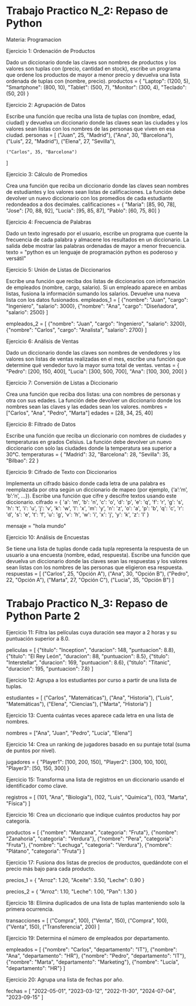 # Trabajo Practico N_2: Repaso de Python

Materia: Programacion 

Ejercicio 1: Ordenación de Productos

Dado un diccionario donde las claves son nombres de productos y los valores son tuplas con (precio, cantidad en stock), escribe un programa que ordene los productos de mayor a menor precio y devuelva una lista ordenada de tuplas con (nombre, precio).
productos = {
    "Laptop": (1200, 5),
    "Smartphone": (800, 10),
    "Tablet": (500, 7),
    "Monitor": (300, 4),
    "Teclado": (50, 20)
}

Ejercicio 2: Agrupación de Datos

Escribe una función que reciba una lista de tuplas con (nombre, edad, ciudad) y devuelva un diccionario donde las claves sean las ciudades y los valores sean listas con los nombres de las personas que viven en esa ciudad.
personas = [
    ("Juan", 25, "Madrid"),
    ("Ana", 30, "Barcelona"),
    ("Luis", 22, "Madrid"),
    ("Elena", 27, "Sevilla"),

    ("Carlos", 35, "Barcelona")
]


Ejercicio 3: Cálculo de Promedios

Crea una función que reciba un diccionario donde las claves sean nombres de estudiantes y los valores sean listas de calificaciones. La función debe devolver un nuevo diccionario con los promedios de cada estudiante redondeados a dos decimales.
calificaciones = {
    "Maria": [85, 90, 78],
    "Jose": [70, 88, 92],
    "Lucia": [95, 85, 87],
    "Pablo": [60, 75, 80]
}


Ejercicio 4: Frecuencia de Palabras

Dado un texto ingresado por el usuario, escribe un programa que cuente la frecuencia de cada palabra y almacene los resultados en un diccionario. La salida debe mostrar las palabras ordenadas de mayor a menor frecuencia.
texto = "python es un lenguaje de programación python es poderoso y versátil"


Ejercicio 5: Unión de Listas de Diccionarios

Escribe una función que reciba dos listas de diccionarios con información de empleados (nombre, cargo, salario). Si un empleado aparece en ambas listas, fusiona la información sumando los salarios. Devuelve una nueva lista con los datos fusionados.
empleados_1 = [
    {"nombre": "Juan", "cargo": "Ingeniero", "salario": 3000},
    {"nombre": "Ana", "cargo": "Diseñadora", "salario": 2500}
]

empleados_2 = [
    {"nombre": "Juan", "cargo": "Ingeniero", "salario": 3200},
    {"nombre": "Carlos", "cargo": "Analista", "salario": 2700}
]


Ejercicio 6: Análisis de Ventas

Dado un diccionario donde las claves son nombres de vendedores y los valores son listas de ventas realizadas en el mes, escribe una función que determine qué vendedor tuvo la mayor suma total de ventas.
ventas = {
    "Pedro": [200, 150, 400],
    "Lucia": [300, 500, 700],
    "Ana": [100, 300, 200]
}


Ejercicio 7: Conversión de Listas a Diccionario

Crea una función que reciba dos listas: una con nombres de personas y otra con sus edades. La función debe devolver un diccionario donde los nombres sean las claves y las edades sean los valores.
nombres = ["Carlos", "Ana", "Pedro", "Marta"]
edades = [28, 34, 25, 40]

Ejercicio 8: Filtrado de Datos

Escribe una función que reciba un diccionario con nombres de ciudades y temperaturas en grados Celsius. La función debe devolver un nuevo diccionario con solo las ciudades donde la temperatura sea superior a 30°C.
temperaturas = {
    "Madrid": 32,
    "Barcelona": 28,
    "Sevilla": 35,
    "Bilbao": 22
}


Ejercicio 9: Cifrado de Texto con Diccionarios

Implementa un cifrado básico donde cada letra de una palabra es reemplazada por otra según un diccionario de mapeo (por ejemplo, {‘a’:’m’, ‘b’:’n’, …}). Escribe una función que cifre y descifre textos usando este diccionario.
cifrado = {
    'a': 'm', 'b': 'n', 'c': 'o', 'd': 'p', 'e': 'q', 'f': 'r', 'g': 's',
    'h': 't', 'i': 'u', 'j': 'v', 'k': 'w', 'l': 'x', 'm': 'y', 'n': 'z',
    'o': 'a', 'p': 'b', 'q': 'c', 'r': 'd', 's': 'e', 't': 'f', 'u': 'g',
    'v': 'h', 'w': 'i', 'x': 'j', 'y': 'k', 'z': 'l'
}

mensaje = "hola mundo"


Ejercicio 10: Análisis de Encuestas

Se tiene una lista de tuplas donde cada tupla representa la respuesta de un usuario a una encuesta (nombre, edad, respuesta). Escribe una función que devuelva un diccionario donde las claves sean las respuestas y los valores sean listas con los nombres de las personas que eligieron esa respuesta.
respuestas = [
    ("Carlos", 25, "Opción A"),
    ("Ana", 30, "Opción B"),
    ("Pedro", 22, "Opción A"),
    ("Marta", 27, "Opción C"),
    ("Lucia", 35, "Opción B")
]

# Trabajo Practico N_3: Repaso de Python Parte 2

Ejercicio 11: Filtra las películas cuya duración sea mayor a 2 horas y su puntuación superior a 8.0.

peliculas = [
    {"titulo": "Inception", "duracion": 148, "puntuacion": 8.8},
    {"titulo": "El Rey León", "duracion": 88, "puntuacion": 8.5},
    {"titulo": "Interstellar", "duracion": 169, "puntuacion": 8.6},
    {"titulo": "Titanic", "duracion": 195, "puntuacion": 7.8}
]

Ejercicio 12: Agrupa a los estudiantes por curso a partir de una lista de tuplas.

estudiantes = [
    ("Carlos", "Matemáticas"),
    ("Ana", "Historia"),
    ("Luis", "Matemáticas"),
    ("Elena", "Ciencias"),
    ("Marta", "Historia")
]

Ejercicio 13: Cuenta cuántas veces aparece cada letra en una lista de nombres.

nombres = ["Ana", "Juan", "Pedro", "Lucía", "Elena"]

Ejercicio 14: Crea un ranking de jugadores basado en su puntaje total (suma de puntos por nivel).

jugadores = {
    "Player1": [100, 200, 150],
    "Player2": [300, 100, 100],
    "Player3": [50, 150, 300]
}

Ejercicio 15: Transforma una lista de registros en un diccionario usando el identificador como clave.

registros = [
    (101, "Ana", "Biología"),
    (102, "Luis", "Química"),
    (103, "Marta", "Física")
]

Ejercicio 16: Crea un diccionario que indique cuántos productos hay por categoría.

productos = [
    {"nombre": "Manzana", "categoria": "Fruta"},
    {"nombre": "Zanahoria", "categoria": "Verdura"},
    {"nombre": "Pera", "categoria": "Fruta"},
    {"nombre": "Lechuga", "categoria": "Verdura"},
    {"nombre": "Plátano", "categoria": "Fruta"}
]

Ejercicio 17: Fusiona dos listas de precios de productos, quedándote con el precio más bajo para cada producto.

precios_1 = {
    "Arroz": 1.20,
    "Aceite": 3.50,
    "Leche": 0.90
}

precios_2 = {
    "Arroz": 1.10,
    "Leche": 1.00,
    "Pan": 1.30
}


Ejercicio 18: Elimina duplicados de una lista de tuplas manteniendo solo la primera ocurrencia.

transacciones = [
    ("Compra", 100),
    ("Venta", 150),
    ("Compra", 100),
    ("Venta", 150),
    ("Transferencia", 200)
]

Ejercicio 19: Determina el número de empleados por departamento.

empleados = [
    {"nombre": "Carlos", "departamento": "IT"},
    {"nombre": "Ana", "departamento": "HR"},
    {"nombre": "Pedro", "departamento": "IT"},
    {"nombre": "Marta", "departamento": "Marketing"},
    {"nombre": "Lucía", "departamento": "HR"}
]

Ejercicio 20: Agrupa una lista de fechas por año.

fechas = [
    "2022-05-01",
    "2023-03-12",
    "2022-11-30",
    "2024-07-04",
    "2023-09-15"
]

